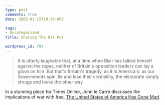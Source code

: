 ```yaml
---
type: post
comments: true
date: 2003-01-15T19:34:00Z

tags:
- Uncategorized
title: Sharing The Oil Pot

wordpress_id: 793
---
```


<blockquote>It is utterly laughable that, at a time when Blair has talked himself against the ropes, neither of Britain's opposition leaders can lay a glove on him. But that's Britain's tragedy, as it is America's: as our Governments spin, lie and lose their credibility, the electorate simply shrugs and looks the other way</blockquote>





	

In a stunning piece for Times Online, John le Carre discusses the implications of war with Iraq. [The United States of America Has Gone Mad](http://www.timesonline.co.uk/article/0,,482-543296,00.html).
